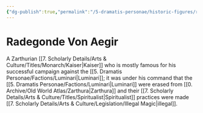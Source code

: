 ```yaml
---
{"dg-publish":true,"permalink":"/5-dramatis-personae/historic-figures/radegonde-von-aegir/","noteIcon":""}
---
```


# Radegonde Von Aegir

A Zarthurian [[7. Scholarly Details/Arts & Culture/Titles/Monarch/Kaiser\|Kaiser]] who is mostly famous for his successful campaign against the [[5. Dramatis Personae/Factions/Luminari\|Luminari]]; it was under his command that the [[5. Dramatis Personae/Factions/Luminari\|Luminari]] were erased from [[0. Archive/Old World Atlas/Zarthura\|Zarthura]] and their [[7. Scholarly Details/Arts & Culture/Titles/Spiritualist\|Spiritualist]] practices were made [[7. Scholarly Details/Arts & Culture/Legislation/Illegal Magic\|illegal]]. 
